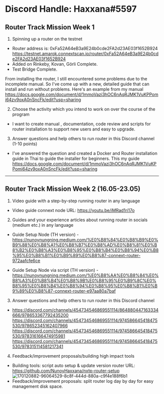 # Discord Handle: Haxxana#5597
## Router Track Mission Week 1


1) Spinning up a router on the testnet
- Router address is: 0xFa52A64eB3a9E24b0cde2FA2d23AE03f1652B924
https://testnet.amarok.connextscan.io/router/0xFa52A64eB3a9E24b0cde2FA2d23AE03f1652B924
- Added on Rinkeby, Kovan, Görli Complete.
- Test Bridge Complete.

From installing the router, I still encountered some problems due to the incomplete manual. So I've come up with a new, detailed guide that can install and run without problems. Here's an example from my manual https://docs.google.com/document/d/1mmoVazi3hOC6nAqRJMK1VuKPPomi64zv9oxA0nSncFk/edit?usp=sharing




2) Choose the activity which you intend to work on over the course of the program
- I want to create manual , documentation, code review and scripts for router installation to support new users and easy to upgrade.




3) Answer questions and help others to run router in this Discord channel (1-10 points)
- I've answered the question and created a Docker and Router installation guide in Thai to guide the installer for beginners.
This my guide https://docs.google.com/document/d/1mmoVazi3hOC6nAqRJMK1VuKPPomi64zv9oxA0nSncFk/edit?usp=sharing

---

## Router Track Mission Week 2 (16.05-23.05)


1) Video guide with a step-by-step running router in any language
- Video guide connext node URL: https://youtu.be/iMRad1ri17o

2) Guides and your experience articles about running router in socials (medium etc.) in any language
- Guide Setup Node (TH version) - https://nunoynungning.medium.com/%E0%B8%84%E0%B8%B9%E0%B9%88%E0%B8%A1%E0%B8%B7%E0%B8%AD%E0%B8%81%E0%B8%B2%E0%B8%A3%E0%B8%95%E0%B8%B4%E0%B8%94%E0%B8%95%E0%B8%B1%E0%B9%89%E0%B8%87-connext-router-972aafcfe6ce

- Guide Setup Node via script (TH version) - https://nunoynungning.medium.com/%E0%B8%AA%E0%B8%84%E0%B8%A3%E0%B8%B4%E0%B8%9B%E0%B8%95%E0%B9%8C%E0%B8%95%E0%B8%B4%E0%B8%94%E0%B8%95%E0%B8%B1%E0%B9%89%E0%B8%87-connext-router-e97aa80a7baf


3) Answer questions and help others to run router in this Discord channel
- https://discord.com/channels/454734546869551114/864880447163334666/978653367792435200
https://discord.com/channels/454734546869551114/974586645418475530/978652345162407966
https://discord.com/channels/454734546869551114/974586645418475530/978316166474915981
https://discord.com/channels/454734546869551114/974586645418475530/978315114581217341


4) Feedback/improvement proposals/building high impact tools
- Building tools: script auto setup & update version router URL: https://github.com/NunoyHaxxana/nxtp-router-setup
![170120882-96064529-8c8f-444d-880a-c9f4e188f6b1](https://user-images.githubusercontent.com/83507970/170330042-6e3e95d3-b363-4956-903f-71a8c464b48a.png)
- Feedback/improvement proposals: split router log day by day for easy management disk space.
